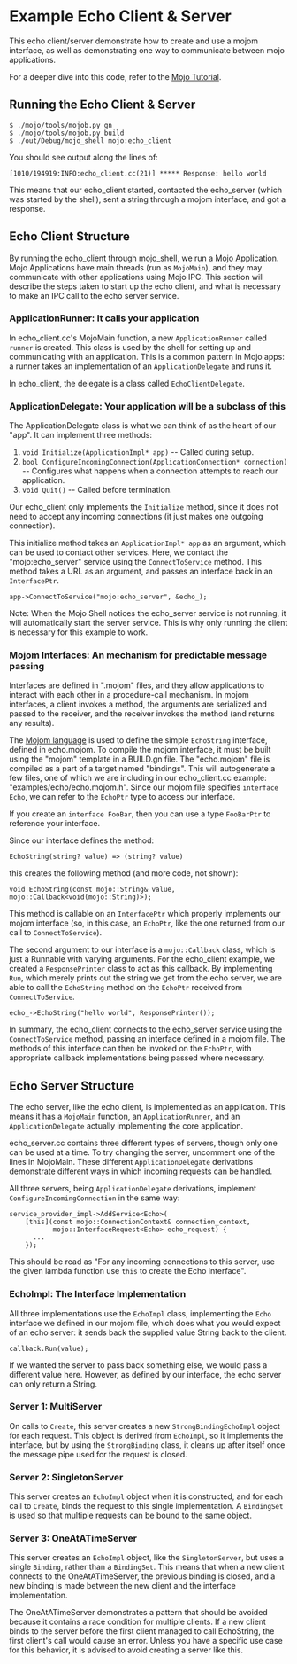 Example Echo Client & Server
====

This echo client/server demonstrate how to create and use a mojom interface,
as well as demonstrating one way to communicate between mojo applications.

For a deeper dive into this code, refer to the [Mojo
Tutorial](https://docs.google.com/document/d/1mufrtxTk8w9qa3jcnlgqsYkWlyhwEpc7aWNaSOks7ug).

## Running the Echo Client & Server

```
$ ./mojo/tools/mojob.py gn
$ ./mojo/tools/mojob.py build
$ ./out/Debug/mojo_shell mojo:echo_client
```
You should see output along the lines of:

```
[1010/194919:INFO:echo_client.cc(21)] ***** Response: hello world
```

This means that our echo_client started, contacted the echo_server (which was
started by the shell), sent a string through a mojom interface, and got a
response.

## Echo Client Structure

By running the echo_client through mojo_shell, we run a [Mojo
Application](https://docs.google.com/document/d/1xjt_TPjTu0elix8fNdBgWmnjJdJAtqSr1XDS_C-Ct8E).
Mojo Applications have main threads (run as `MojoMain`), and they may
communicate with other applications using Mojo IPC. This section will describe
the steps taken to start up the echo client, and what is necessary
to make an IPC call to the echo server service.

### ApplicationRunner: It calls your application

In echo_client.cc's MojoMain function, a new `ApplicationRunner` called `runner`
is created. This class is used by the shell for setting up and communicating
with an application. This is a common pattern in Mojo apps: a runner takes an
implementation of an `ApplicationDelegate` and runs it.

In echo_client, the delegate is a class called `EchoClientDelegate`.

### ApplicationDelegate: Your application will be a subclass of this

The ApplicationDelegate class is what we can think of as the heart of our
"app". It can implement three methods:

1. `void Initialize(ApplicationImpl* app)` -- Called during setup.
2. `bool ConfigureIncomingConnection(ApplicationConnection* connection)` --
   Configures what happens when a connection attempts to reach our application.
3. `void Quit()` -- Called before termination.

Our echo_client only implements the `Initialize` method, since it does not need
to accept any incoming connections (it just makes one outgoing connection).

This initialize method takes an `ApplicationImpl* app` as an argument, which can
be used to contact other services. Here, we contact the "mojo:echo_server"
service using the `ConnectToService` method. This method takes a URL as an
argument, and passes an interface back in an `InterfacePtr`.

```
app->ConnectToService("mojo:echo_server", &echo_);
```

Note: When the Mojo Shell notices the echo_server service is not running, it
will automatically start the server service. This is why only running the client
is necessary for this example to work.

### Mojom Interfaces: An mechanism for predictable message passing

Interfaces are defined in ".mojom" files, and they allow applications to
interact with each other in a procedure-call mechanism. In mojom interfaces,
a client invokes a method, the arguments are serialized and passed to the
receiver, and the receiver invokes the method (and returns any results).

The [Mojom
language](https://docs.google.com/document/d/1r7yCseBktlDEN9CKp_JWD0ZYxMi4GCsLXMvSN5sI04k)
is used to define the simple `EchoString` interface, defined in echo.mojom.  To
compile the mojom interface, it must be built using the "mojom" template in a
BUILD.gn file. The "echo.mojom" file is compiled as a part of a target named
"bindings". This will autogenerate a few files, one of which we are including in
our echo_client.cc example: "examples/echo/echo.mojom.h". Since our mojom file
specifies `interface Echo`, we can refer to the `EchoPtr` type to access our
interface.

If you create an `interface FooBar`, then you can use a type `FooBarPtr` to
reference your interface.

Since our interface defines the method:

```
EchoString(string? value) => (string? value)
```

this creates the following method (and more code, not shown):

```
void EchoString(const mojo::String& value, mojo::Callback<void(mojo::String)>);
```

This method is callable on an `InterfacePtr` which properly implements our mojom
interface (so, in this case, an `EchoPtr`, like the one returned from our
call to `ConnectToService`).

The second argument to our interface is a `mojo::Callback` class, which is
just a Runnable with varying arguments.  For the echo_client example, we created
a `ResponsePrinter` class to act as this callback. By implementing `Run`, which
merely prints out the string we get from the echo server, we are able to call
the `EchoString` method on the `EchoPtr` received from `ConnectToService`.

```
echo_->EchoString("hello world", ResponsePrinter());
```

In summary, the echo_client connects to the echo_server service using
the `ConnectToService` method, passing an interface defined in a mojom file. The
methods of this interface can then be invoked on the `EchoPtr`, with appropriate
callback implementations being passed where necessary.

## Echo Server Structure

The echo server, like the echo client, is implemented as an application. This
means it has a `MojoMain` function, an `ApplicationRunner`, and an
`ApplicationDelegate` actually implementing the core application.

echo_server.cc contains three different types of servers, though only one can be
used at a time. To try changing the server, uncomment one of the lines in
MojoMain. These different `ApplicationDelegate` derivations demonstrate
different ways in which incoming requests can be handled.

All three servers, being `ApplicationDelegate` derivations, implement
`ConfigureIncomingConnection` in the same way:

```
service_provider_impl->AddService<Echo>(
    [this](const mojo::ConnectionContext& connection_context,
           mojo::InterfaceRequest<Echo> echo_request) {
      ...
    });
```

This should be read as "For any incoming connections to this server, use the
given lambda function use `this` to create the Echo interface".

### EchoImpl: The Interface Implementation

All three implementations use the `EchoImpl` class, implementing the `Echo`
interface we defined in our mojom file, which does what you would expect of an
echo server: it sends back the supplied value String back to the client.

```
callback.Run(value);
```

If we wanted the server to pass back something else, we would pass a different
value here. However, as defined by our interface, the echo server can only
return a String.

### Server 1: MultiServer

On calls to `Create`, this server creates a new `StrongBindingEchoImpl` object
for each request.  This object is derived from `EchoImpl`, so it implements the
interface, but by using the `StrongBinding` class, it cleans up after itself
once the message pipe used for the request is closed.

### Server 2: SingletonServer

This server creates an `EchoImpl` object when it is constructed, and for each
call to `Create`, binds the request to this single implementation. A
`BindingSet` is used so that multiple requests can be bound to the same object.

### Server 3: OneAtATimeServer

This server creates an `EchoImpl` object, like the `SingletonServer`, but uses a
single `Binding`, rather than a `BindingSet`. This means that when a new client
connects to the OneAtATimeServer, the previous binding is closed, and a new
binding is made between the new client and the interface implementation.

The OneAtATimeServer demonstrates a pattern that should be avoided because it
contains a race condition for multiple clients.  If a new client binds to the
server before the first client managed to call EchoString, the first client's
call would cause an error. Unless you have a specific use case for this
behavior, it is advised to avoid creating a server like this.
